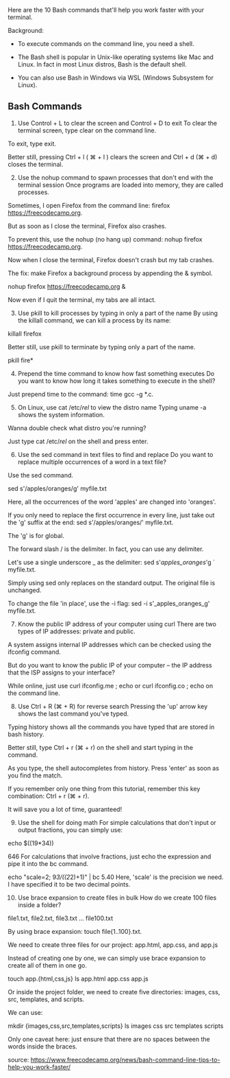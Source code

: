 
Here are the 10 Bash commands that'll help you work faster with your terminal.

Background:
- To execute commands on the command line, you need a shell.

- The Bash shell is popular in Unix-like operating systems like Mac and Linux. In fact in most Linux distros, Bash is the default shell.

- You can also use Bash in Windows via WSL (Windows Subsystem for Linux).

## Bash Commands

1. Use Control + L to clear the screen and Control + D to exit
To clear the terminal screen, type clear on the command line.

To exit, type exit.

Better still, pressing Ctrl + l ( ⌘ + l ) clears the screen and Ctrl + d (⌘ + d) closes the terminal.

2. Use the nohup command to spawn processes that don't end with the terminal session
Once programs are loaded into memory, they are called processes.

Sometimes, I open Firefox from the command line:
firefox https://freecodecamp.org.

But as soon as I close the terminal, Firefox also crashes.

To prevent this, use the nohup (no hang up) command: nohup firefox https://freecodecamp.org.

Now when I close the terminal, Firefox doesn't crash but my tab crashes.

The fix: make Firefox a background process by appending the & symbol.

nohup firefox https://freecodecamp.org &

Now even if I quit the terminal, my tabs are all intact.

3. Use pkill to kill processes by typing in only a part of the name
By using the killall command, we can kill a process by its name:

killall firefox

Better still, use pkill to terminate by typing only a part of the name.

pkill fire*

4. Prepend the time command to know how fast something executes
Do you want to know how long it takes something to execute in the shell?

Just prepend time to the command: time gcc -g *.c.

5. On Linux, use cat /etc/*rel* to view the distro name
Typing uname -a shows the system information.

Wanna double check what distro you're running?

Just type cat /etc/*rel* on the shell and press enter.

6. Use the sed command in text files to find and replace
Do you want to replace multiple occurrences of a word in a text file?

Use the sed command.

sed s'/apples/oranges/g' myfile.txt

Here, all the occurrences of the word 'apples' are changed into 'oranges'.

If you only need to replace the first occurrence in every line, just take out the 'g' suffix at the end: sed s'/apples/oranges/' myfile.txt.

The 'g' is for global.

The forward slash / is the delimiter. In fact, you can use any delimiter.

Let's use a single underscore _ as the delimiter: sed s'_apples_oranges_'g ` myfile.txt.

Simply using sed only replaces on the standard output. The original file is unchanged.

To change the file 'in place', use the -i flag: sed -i s'_apples_oranges_g' myfile.txt.

7. Know the public IP address of your computer using curl
There are two types of IP addresses: private and public.

A system assigns internal IP addresses which can be checked using the ifconfig command.

But do you want to know the public IP of your computer – the IP address that the ISP assigns to your interface?

While online, just use curl ifconfig.me ; echo  or curl ifconfig.co ; echo on the command line.

8. Use Ctrl + R (⌘ + R) for reverse search
Pressing the 'up' arrow key shows the last command you've typed.

Typing history shows all the commands you have typed that are stored in bash history.

Better still, type Ctrl + r (⌘ + r) on the shell and start typing in the command.

As you type, the shell autocompletes from history. Press 'enter' as soon as you find the match.

If you remember only one thing from this tutorial, remember this key combination: Ctrl + r (⌘ + r).

It will save you a lot of time, guaranteed!

9. Use the shell for doing math
For simple calculations that don't input or output fractions, you can simply use:

echo $((19*34))

646
For calculations that involve fractions, just echo the expression and pipe it into the bc command.

echo "scale=2; 9*3/((2*2)+1)" | bc
5.40
Here, 'scale' is the precision we need. I have specified it to be two decimal points.

10. Use brace expansion to create files in bulk
How do we create 100 files inside a folder?

file1.txt, file2.txt, file3.txt ... file100.txt

By using brace expansion: touch file{1..100}.txt.

We need to create three files for our project: app.html, app.css, and app.js

Instead of creating one by one, we can simply use brace expansion to create all of them in one go.

touch app.{html,css,js}
ls
app.html app.css app.js

Or inside the project folder, we need to create five directories: images, css, src, templates, and scripts.

We can use:

mkdir {images,css,src,templates,scripts}
ls
images css src templates scripts

Only one caveat here: just ensure that there are no spaces between the words inside the braces.

source: https://www.freecodecamp.org/news/bash-command-line-tips-to-help-you-work-faster/